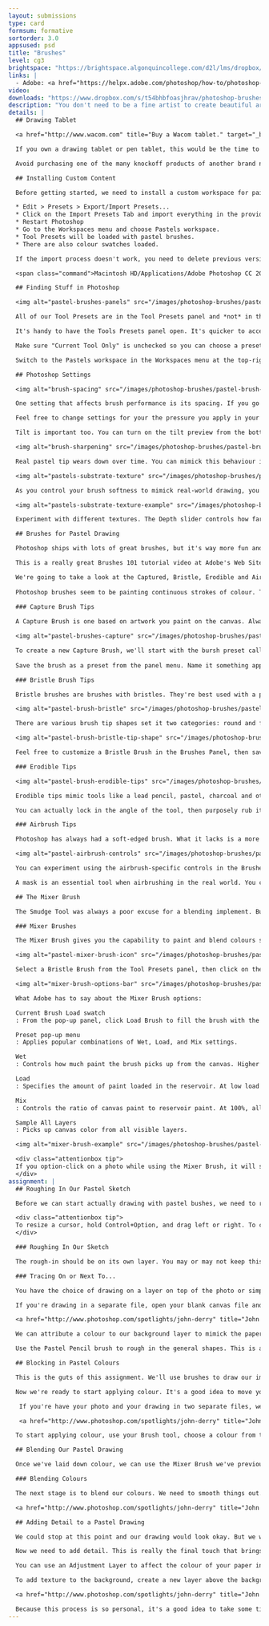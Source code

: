 ```yaml
---
layout: submissions
type: card
formsum: formative
sortorder: 3.0
appsused: psd
title: "Brushes"
level: cg3
brightspace: "https://brightspace.algonquincollege.com/d2l/lms/dropbox/user/folder_submit_files.d2l?db=86422&grpid=0&isprv=0&bp=0&ou=92653"
links: |
  - Adobe: <a href="https://helpx.adobe.com/photoshop/how-to/photoshop-brushes-intro.html" alt:="Adobe: How to use Photoshop Brushes video tutorial" target="_blank">Brushes</a>
video: 
downloads: "https://www.dropbox.com/s/t54bhbfoasjhrav/photoshop-brushes.zip?dl=1"
description: "You don't need to be a fine artist to create beautiful artwork with brushes in Photoshop. As a matter of fact, Photoshop brushes can help the novice painter create stunning artwork. It also opens new possibilities for the more experienced."
details: |
  ## Drawing Tablet

  <a href="http://www.wacom.com" title="Buy a Wacom tablet." target="_blank"><img alt="pastel-wacom-tablet" src="/images/photoshop-brushes/pastel-wacom-tablet.jpg"></a>

  If you own a drawing tablet or pen tablet, this would be the time to bring it to class. If you don't own one, you'll still do perfectly fine on this assignment. If you're interested in purchasing one, this is a great opportunity to be introduced to using one in Photoshop. So mozy on over to the <a href="http://www.wacom.com" title="Buy a Wacom tablet." target="_blank">Wacom web site</a> to shop for a tablet. They're also available at the <a href="https://www.bookstore.algonquincollege.com/Search?data=wacom" title="Shop for a pen tablet at the College's Connections Book Store." target="_blank">Connections store</a> at the college or <a href="https://www.amazon.ca/s/ref=bl_dp_s_web_2404990011?ie=UTF8&amp;node=2404990011&amp;field-brandtextbin=Wacom" title="Buy a Wacom tablet." target="_blank">elsewhere online</a>.

  Avoid purchasing one of the many knockoff products of another brand name. This seems to be a business that Wacom owns all to themselves.

  ## Installing Custom Content

  Before getting started, we need to install a custom workspace for paintint in Photoshop. We'll install three files:

  * Edit > Presets > Export/Import Presets...
  * Click on the Import Presets Tab and import everything in the provided folder.
  * Restart Photoshop
  * Go to the Workspaces menu and choose Pastels workspace.
  * Tool Presets will be loaded with pastel brushes.
  * There are also colour swatches loaded.

  If the import process doesn't work, you need to delete previous versions of settings files in your ~/Library folder. The only folder in which these files can go is:

  <span class="command">Macintosh HD/Applications/Adobe Photoshop CC 2018/Presets/Brushes/</span>

  ## Finding Stuff in Photoshop

  <img alt="pastel-brushes-panels" src="/images/photoshop-brushes/pastel-brushes-panels.gif">

  All of our Tool Presets are in the Tool Presets panel and *not* in the Brushes Preset panel.

  It's handy to have the Tools Presets panel open. It's quicker to access presets than to go to the dropdown at the top-left of the screen. We're using Tool Presets rather than Brush Presets because they store the information from the Brushes Panel, plus the information from the control bar along the top of the screen. The Brush Presets don't save all that information.

  Make sure "Current Tool Only" is unchecked so you can choose a preset no matter which tool you're currently using.

  Switch to the Pastels workspace in the Workspaces menu at the top-right of the Options Bar. This will open your Swatches Panel with the new colour swatches.

  ## Photoshop Settings

  <img alt="brush-spacing" src="/images/photoshop-brushes/pastel-brush-spacing.gif">

  One setting that affects brush performance is its spacing. If you go to your Brush panel, increase the spacing as high as possible. You'll want to stop the slider before you start to see dabs on the screen. But the higher you put it, the faster Photoshop will apply brush strokes on the canvas.

  Feel free to change settings for your the pressure you apply in your Wacom tablet's settings. You want to affect the Tip Feel setting to match your taste.

  Tilt is important too. You can turn on the tilt preview from the bottom of the Brush panel. It's the icon with the eye in it. You can also turn off tilt for a brush in its settings. Sometimes you want tilt, but sometimes you dont. Like when you want a big brush to fill in a large area.

  <img alt="brush-sharpening" src="/images/photoshop-brushes/pastel-brush-sharpening.gif">

  Real pastel tip wears down over time. You can mimick this behaviour in Photoshop. In our case, the brushes called 'hard' don't erode. The 'soft' ones do. The setting for this is in the Brush panel. It's the Softness slider. If you've warn down your brush too much, you can click the Sharpen Tip button in the Brush panel. No more need to buy new pencils!

  <img alt="pastels-substrate-texture" src="/images/photoshop-brushes/pastel-pastels-substrate-texture.gif">

  As you control your brush softness to mimick real-world drawing, you can also mimick the substrate's behaviour. To control this, click on Texture in the left-hand pane of the Brush panel. Choose your paper texture from the dropdown menu. Choose Erodable Textures and click OK.

  <img alt="pastels-substrate-texture-example" src="/images/photoshop-brushes/pastel-pastels-substrate-texture-example.gif">

  Experiment with different textures. The Depth slider controls how far down in the paper grain your drawing will go. If the value is low, you can press hard with your pen and it will never clog the grain of the paper.

  ## Brushes for Pastel Drawing

  Photoshop ships with lots of great brushes, but it's way more fun and interesting to create and customize your own. We'll investigate custom brushes, brush presets and tool presets.

  This is a really great Brushes 101 tutorial video at Adobe's Web Site. <a href="https://helpx.adobe.com/photoshop/using/painting-tools.html" title="Brushes 101 tutorial video" target="_blank">Let's take a look</a>. If you wish, you can open a blank Photoshop document and try the techniques as we watch the video in class.

  We're going to take a look at the Captured, Bristle, Erodible and Airbrush tips in this unit.
 
  Photoshop brushes seem to be painting continuous strokes of colour. The default behaviour is more of a stamping action. When you draw with a brush, it's really *smearing* the ink into a line. You can exagerate this with the "Spacing" setting. To get a continuous line, you set the spacing to zero.
 
  ### Capture Brush Tips

  A Capture Brush is one based on artwork you paint on the canvas. Always paint the initial brush daub on a new empty layer.  

  <img alt="pastel-brushes-capture" src="/images/photoshop-brushes/pastel-brushes-capture.gif">

  To create a new Capture Brush, we'll start with the bursh preset called Hard Round from the Brush Presets panel. In Shape Dynamics, we turn Size Jitter to the maximum. Turn up Spacing a bit too. Go to Transfer to turn on Pen Pressure. If you're using a tablet, you'll see a change in opacity with pressure.
 
  Save the brush as a preset from the panel menu. Name it something appropriate.

  ### Bristle Brush Tips

  Bristle brushes are brushes with bristles. They're best used with a pen tablet that has tilt control. You'll achieve natural effects by editing the settings for the bristles in the Brushes Panel.

  <img alt="pastel-brush-bristle" src="/images/photoshop-brushes/pastel-brush-bristle.gif">

  There are various brush tip shapes set it two categories: round and flat. To make the most of the flat brushes, you'll need a tablet that has tilt controls. Either way, the brushes really behave like a real-world brush. You can do things like daub the tip of the brush and use pressure to vary the application on the canvas.

  <img alt="pastel-brush-bristle-tip-shape" src="/images/photoshop-brushes/pastel-brush-bristle-tip-shape.gif">

  Feel free to customize a Bristle Brush in the Brushes Panel, then save it in the Tool Presets panel.

  ### Erodible Tips

  <img alt="pastel-brush-erodible-tips" src="/images/photoshop-brushes/pastel-brush-erodible-tips.gif">

  Erodible tips mimic tools like a lead pencil, pastel, charcoal and others. As you can see, they come in different tip shapes.

  You can actually lock in the angle of the tool, then purposely rub it to wear it to the desired tip chisel shape. Once you have the tip you want, you can save it in your presets. So erodible tips really mimic traditional dry media in a digital application.

  ### Airbrush Tips

  Photoshop has always had a soft-edged brush. What it lacks is a more natural airbrushed look. Something more grainy than the standard soft-edged brush.

  <img alt="pastel-airbrush-controls" src="/images/photoshop-brushes/pastel-airbrush-controls.gif">

  You can experiment using the airbrush-specific controls in the Brushes Panel to create beautiful spattering effects on the canvas. Combined with your stylus' tilt control, you can rally mimic real-world airbrush effects.

  A mask is an essential tool when airbrushing in the real world. You can use the lasso tool in Photoshop to define the edges of your airbrushed shapes.

  ## The Mixer Brush

  The Smudge Tool was always a poor excuse for a blending implement. But ever since the Mixer Brush was added to Photoshop, it's become a real contender as a painting platform.

  ### Mixer Brushes

  The Mixer Brush gives you the capability to paint and blend colours so they behave like real pastels, oil paint and more.

  <img alt="pastel-mixer-brush-icon" src="/images/photoshop-brushes/pastel-mixer-brush-icon.gif">

  Select a Bristle Brush from the Tool Presets panel, then click on the Mixer Brush Tool. You'll notice that once you have the Mixer Brush selected, the Options Bar offers up different controls.

  <img alt="mixer-brush-options-bar" src="/images/photoshop-brushes/pastel-mixer-brush-options-bar.gif">

  What Adobe has to say about the Mixer Brush options:

  Current Brush Load swatch
  : From the pop-up panel, click Load Brush to fill the brush with the reservoir color, or Clean Brush to remove paint from the brush. To perform these tasks after each stroke, select the automatic Load  or Clean options.

  Preset pop-up menu
  : Applies popular combinations of Wet, Load, and Mix settings.

  Wet
  : Controls how much paint the brush picks up from the canvas. Higher settings produce longer paint streaks. This setting is so sensitive, you can usually leave it below 5. A setting of 1 is a good default.

  Load
  : Specifies the amount of paint loaded in the reservoir. At low load rates, paint strokes dry out more quickly.

  Mix
  : Controls the ratio of canvas paint to reservoir paint. At 100%, all paint is picked up from the canvas; at 0%, all paint comes from the reservoir. (The Wet setting, however, continues to determine how paints mix on the canvas.)

  Sample All Layers
  : Picks up canvas color from all visible layers.

  <img alt="mixer-brush-example" src="/images/photoshop-brushes/pastel-mixer-brush-example.gif">

  <div class="attentionbox tip">
  If you option-click on a photo while using the Mixer Brush, it will sample a variety of colours you can then paint with.
  </div>
assignment: |
  ## Roughing In Our Pastel Sketch

  Before we can start actually drawing with pastel bushes, we need to rough out the outlines of our drawing on its own layer. This will create the skeleton on which we'll build colour.

  <div class="attentionbox tip">
  To resize a cursor, hold Control+Option, and drag left or right. To change hardness, drag up or down.
  </div>

  ### Roughing In Our Sketch

  The rough-in should be on its own layer. You may or may not keep this sketch once you're done. This is a good stage to experiment.

  ### Tracing On or Next To...

  You have the choice of drawing on a layer on top of the photo or simply drawing in a separate file.

  If you're drawing in a separate file, open your blank canvas file and the photo you'll be drawing, then place your two files by going to Window > Tile...

  <a href="http://www.photoshop.com/spotlights/john-derry" title="John Derry's Web Site" target="_blank"><img alt="pastel-fruit_rough" src="/images/photoshop-brushes/pastel-fruit_rough.jpg"></a>

  We can attribute a colour to our background layer to mimick the paper colour. It could be very dark or very light.

  Use the Pastel Pencil brush to rough in the general shapes. This is a 'skeleton' of the artwork. It's going to be your guide to fill in with colour.

  ## Blocking in Pastel Colours

  This is the guts of this assignment. We'll use brushes to draw our image. It will look astonishingly natural. It's as if you actually drew it with pastels; textures and all. But your fingers will remain clean.

  Now we're ready to start applying colour. It's a good idea to move your Sketch layer to the top of the layer stack, then lock it. you'll avoid drawing on it by accident. Make a Block-in layer below the Sketch layer.

   If you're have your photo and your drawing in two separate files, we'll want them to zoom synchronized. We want both windows to move along with us. So what we want to do is click on your Zoom tool, then click on the 'Zoom all windows' checkbox in the control bar. Do the same with the Move tool. Check 'Scroll all windows'. Now everything moves in sync.

   <a href="http://www.photoshop.com/spotlights/john-derry" title="John Derry's Web Site" target="_blank"><img alt="fruit_blocked" src="/images/photoshop-brushes/pastel-fruit-blocked.jpg"></a>

  To start applying colour, use your Brush tool, choose a colour from the Swatches panel. Adjust the Texture in the Brush panel. Block in the colours without blending. Get the key colours in place. This is the bottom most application of colour on the page.

  ## Blending Our Pastel Drawing

  Once we've laid down colour, we can use the Mixer Brush we've previously learned about. This is where you can really make things look natural.

  ### Blending Colours

  The next stage is to blend our colours. We need to smooth things out. Create a new layer called 'Blending'. Lock all other layers to avoid drawing on them. Use the brush called 'Cotton Blender'. Brush over your drawing to smooth things out. Sample All Layers is turned on in your Control bar, so it will smudge all the content below and above.

  <a href="http://www.photoshop.com/spotlights/john-derry" title="John Derry's Web Site" target="_blank"><img alt="pastel-fruit-blending" src="/images/photoshop-brushes/pastel-fruit-blending.jpg"></a>

  ## Adding Detail to a Pastel Drawing

  We could stop at this point and our drawing would look okay. But we want it to look better than okay. We'll add detail which will give it the touch of excellence.

  Now we need to add detail. This is really the final touch that brings our drawing to life. Let's create a new 'Detail' layer. Use our 'Pastel Flat' brush. Choose a colour from Swatches. Use a low value for depth in the Brush panel so you're adding texture to your drawing. Add shadows and highlights.

  You can use an Adjustment Layer to affect the colour of your paper in the background in a non-destructive manner.

  To add texture to the background, create a new layer above the background. You can draw on it with a similar colour to the background to add realism. While you do this, you can turn off 'Sample all layers' in the Control Bar.

  <a href="http://www.photoshop.com/spotlights/john-derry" title="John Derry's Web Site" target="_blank"><img alt="pastel-fruit-detail" src="/images/photoshop-brushes/pastel-fruit-detail.jpg"></a>

  Because this process is so personal, it's a good idea to take some time away from it. When you come back to it after a while, you may decide to make changes. Because we worked non-destructively, this should be simple.
---
```

